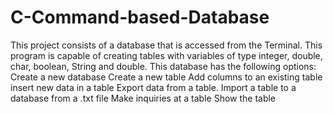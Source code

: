 # C-Command-based-Database
This project consists of a database that is accessed from the Terminal.
This program is capable of creating tables with variables of type integer,
double, char, boolean, String and double. This database has the following options:
Create a new database
Create a new table
Add columns to an existing table
insert new data in a table
Export data from a table.
Import a table to a database from a .txt file
Make inquiries at a table
Show the table
